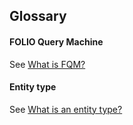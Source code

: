 ## Glossary

#### FOLIO Query Machine

See [What is FQM?](#what-is-fqm-why-should-my-teammodule-care)

#### Entity type

See [What is an entity type?](#what-is-an-entity-type)
